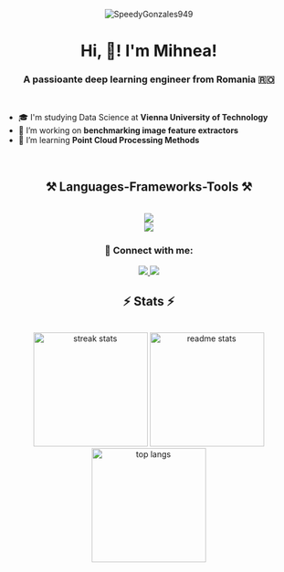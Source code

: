 <p align="center"> <img src="https://komarev.com/ghpvc/?username=SpeedyGonzales949&label=Profile%20views&color=0e75b6&style=flat" alt="SpeedyGonzales949" /> </p>

<h1 align="center"> Hi, 👋! I'm Mihnea!</h1>
<h3 align="center"> A passioante deep learning engineer from Romania 🇷🇴</h3>
</br>

<div align="left">
    
 - 🎓 I'm studying Data Science at **Vienna University of Technology** </br>
 - 🔭 I’m working on **benchmarking image feature extractors** </br>
 - 🌱 I’m learning **Point Cloud Processing Methods** </br>
 
</div>
</br>

<h2 align="center">⚒️ Languages-Frameworks-Tools ⚒️</h2>
<br/>
<div align="center">
    <img src="https://skillicons.dev/icons?i=python,cpp,bash" /><br>
    <img src="https://skillicons.dev/icons?i=pytorch,tensorflow,opencv,linux,vscode"/>
</div>

<h3 align="center">📎 Connect with me:</h3>
<div align="center">
  <a href="mailto:mihneaaleman@yahoo.com">
    <img src="https://img.shields.io/badge/Gmail-333333?style=for-the-badge&logo=gmail&logoColor=red" />
  </a>
  <a href="https://linkedin.com/in/mihnea-aleman" target="_blank">
    <img src="https://img.shields.io/badge/LinkedIn-0077B5?style=for-the-badge&logo=linkedin&logoColor=white" target="_blank" />
  </a>
    
  </a>
</div>
<h2 align="center">⚡ Stats ⚡</h2>
<br>
<div align=center stype="margin:0;box-sizing:border-box;">
  <img height=200 src="https://github-readme-streak-stats-salesp07.vercel.app/?user=SpeedyGonzales949&count_private=true&theme=react&border_radius=10" alt="streak stats"/>
  <img height=200 src="https://github-readme-stats-salesp07.vercel.app/api?username=SpeedyGonzales949&count_private=true&show_icons=true&theme=react&rank_icon=github&border_radius=10" alt="readme stats" />
  <br/>
  <img height=200 align="center" src="https://github-readme-stats-salesp07.vercel.app/api/top-langs/?username=SpeedyGonzales949&hide=HTML,Hack&langs_count=8&layout=compact&theme=react&border_radius=10&size_weight=0.5&count_weight=0.5&exclude_repo=github-readme-stats" alt="top langs" />
</div>

